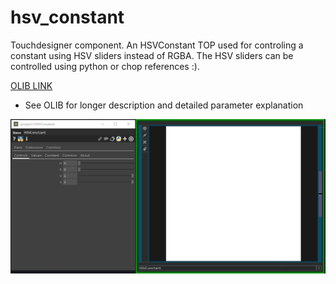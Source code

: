 # hsv_constant
 Touchdesigner component. An HSVConstant TOP used for controling a constant using HSV sliders instead of RGBA. The HSV sliders can be controlled using python or chop references :).

[OLIB LINK](https://olib.amb-service.net/component/hsv-constant)
* See OLIB for longer description and detailed parameter explanation

![HSV constant thumbnail](thumbnail.png)



